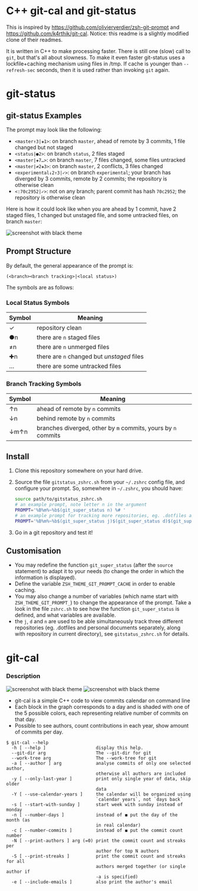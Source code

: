 # C++ git-cal and git-status

This is inspired by https://github.com/olivierverdier/zsh-git-prompt and https://github.com/k4rthik/git-cal. Notice: this readme is a slightly modified clone of their readmes.

It is written in C++ to make processing faster. There is still one (slow) call to `git`, but that's all about slowness. To make it even faster git-status uses a lockfile+caching mechanism using files in /tmp. If cache is younger than `--refresh-sec` seconds, then it is used rather than invoking `git` again.

# git-status

## git-status Examples

The prompt may look like the following:

-   `<master↑3|✚1>`: on branch `master`, ahead of remote by 3 commits, 1 file changed but not staged
-   `<status|●2>`: on branch `status`, 2 files staged
-   `<master|✚7…>`: on branch `master`, 7 files changed, some files untracked
-   `<master|≠2✚3>`: on branch `master`, 2 conflicts, 3 files changed
-   `<experimental↓2↑3|✓>`: on branch `experimental`; your branch has diverged by 3 commits, remote by 2 commits; the repository is otherwise clean
-   `<:70c2952|✓>`: not on any branch; parent commit has hash `70c2952`; the repository is otherwise clean

Here is how it could look like when you are ahead by 1 commit, have 2 staged files, 1 changed but unstaged file, and some untracked files, on branch `master`:

![screenshot with black theme](https://gitlab.com/cosurgi/zsh-git-cal-status-cpp/raw/master/git-cal-scr.png)

## Prompt Structure

By default, the general appearance of the prompt is:

```
(<branch><branch tracking>|<local status>)
```

The symbols are as follows:

### Local Status Symbols

|Symbol|Meaning
|------|------|
|✓ |   repository clean
|●n |   there are `n` staged files
|≠n |   there are `n` unmerged files
|✚n |   there are `n` changed but *unstaged* files
|… |   there are some untracked files


### Branch Tracking Symbols

Symbol | Meaning
-------|-------
↑n |   ahead of remote by `n` commits
↓n |   behind remote by `n` commits
↓m↑n |   branches diverged, other by `m` commits, yours by `n` commits

## Install

1.  Clone this repository somewhere on your hard drive.
2.  Source the file `gitstatus_zshrc.sh` from your `~/.zshrc` config file, and
    configure your prompt. So, somewhere in `~/.zshrc`, you should have:

    ```sh
    source path/to/gitstatus_zshrc.sh
    # an example prompt, note letter n in the argument
    PROMPT='%B%m%~%b$(git_super_status n) %# '
    # an example prompt for tracking more repositories, eg. .dotfiles and documents separately
    PROMPT='%B%m%~%b$(git_super_status j)$(git_super_status d)$(git_super_status n) %# '
    ```
3.  Go in a git repository and test it!

## Customisation

- You may redefine the function `git_super_status` (after the `source` statement) to adapt it to your needs (to change the order in which the information is displayed).
- Define the variable `ZSH_THEME_GIT_PROMPT_CACHE` in order to enable caching.
- You may also change a number of variables (which name start with `ZSH_THEME_GIT_PROMPT_`) to change the appearance of the prompt.  Take a look in the file `zshrc.sh` to see how the function `git_super_status` is defined, and what variables are available.
- the `j`, `d` and `n` are used to be able simultaneously track three different repositories (eg. .dotfiles and personal documents separately, along with repository in current directory), see `gitstatus_zshrc.sh` for details.

# git-cal

### Description
![screenshot with black theme](https://gitlab.com/cosurgi/zsh-git-cal-status-cpp/raw/master/git-status-scr1.png)
![screenshot with black theme](https://gitlab.com/cosurgi/zsh-git-cal-status-cpp/raw/master/git-status-scr2.png)

* git-cal is a simple C++ code to view commits calendar on command line
* Each block in the graph corresponds to a day and is shaded with one
  of the 5 possible colors, each representing relative number of commits on that day.
* Possible to see authors, count contributions in each year, show amount of commits per day.

```
$ git-cal --help
  -h [ --help ]                   display this help.
  --git-dir arg                   The --git-dir for git
  --work-tree arg                 The --work-tree for git
  -a [ --author ] arg             analyse commits of only one selected author,
                                  otherwise all authors are included
  -y [ --only-last-year ]         print only single year of data, skip older 
                                  data
  -Y [ --use-calendar-years ]     the calendar will be organized using 
                                  `calendar years`, not `days back`
  -s [ --start-with-sunday ]      start week with sunday instead of monday
  -n [ --number-days ]            instead of ◼ put the day of the month (as 
                                  in real calendar)
  -c [ --number-commits ]         instead of ◼ put the commit count number
  -N [ --print-authors ] arg (=0) print the commit count and streaks per 
                                  author for top N authors
  -S [ --print-streaks ]          print the commit count and streaks for all 
                                  authors merged together (or single author if
                                  -a is specified)
  -e [ --include-emails ]         also print the author's email
```

